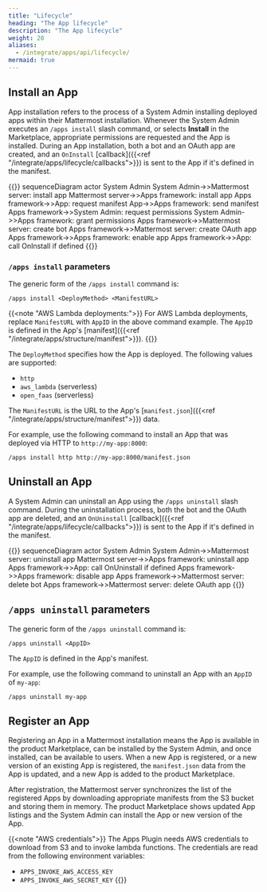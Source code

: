 ```yaml
---
title: "Lifecycle"
heading: "The App lifecycle"
description: "The App lifecycle"
weight: 20
aliases:
  - /integrate/apps/api/lifecycle/
mermaid: true
---
```


## Install an App

App installation refers to the process of a System Admin installing deployed apps within their Mattermost installation.
Whenever the System Admin executes an `/apps install` slash command, or selects **Install** in the Marketplace, appropriate permissions are requested and the App is installed.
During an App installation, both a bot and an OAuth app are created, and an `OnInstall` [callback]({{<ref "/integrate/apps/lifecycle/callbacks">}}) is sent to the App if it's defined in the manifest.

{{<mermaid>}}
sequenceDiagram
    actor System Admin
    System Admin->>Mattermost server: install app
    Mattermost server->>Apps framework: install app
    Apps framework->>App: request manifest
    App->>Apps framework: send manifest
    Apps framework->>System Admin: request permissions
    System Admin->>Apps framework: grant permissions
    Apps framework->>Mattermost server: create bot
    Apps framework->>Mattermost server: create OAuth app
    Apps framework->>Apps framework: enable app
    Apps framework->>App: call OnInstall if defined
{{</mermaid>}}

### `/apps install` parameters

The generic form of the `/apps install` command is:

```
/apps install <DeployMethod> <ManifestURL>
```

{{<note "AWS Lambda deployments:">}}
For AWS Lambda deployments, replace `ManifestURL` with `AppID` in the above command example. The `AppID` is defined in the App's [manifest]({{<ref "/integrate/apps/structure/manifest">}}).
{{</note>}}

The `DeployMethod` specifies how the App is deployed. The following values are supported:

- `http`
- `aws_lambda` (serverless)
- `open_faas` (serverless)

The `ManifestURL` is the URL to the App's [`manifest.json`]({{<ref "/integrate/apps/structure/manifest">}}) data.

For example, use the following command to install an App that was deployed via HTTP to `http://my-app:8000`:

```
/apps install http http://my-app:8000/manifest.json
```

## Uninstall an App

A System Admin can uninstall an App using the `/apps uninstall` slash command. During the uninstallation process, both the bot and the OAuth app are deleted, and an `OnUninstall` [callback]({{<ref "/integrate/apps/lifecycle/callbacks">}}) is sent to the App if it's defined in the manifest.

{{<mermaid>}}
sequenceDiagram
    actor System Admin
    System Admin->>Mattermost server: uninstall app
    Mattermost server->>Apps framework: uninstall app
    Apps framework->>App: call OnUninstall if defined
    Apps framework->>Apps framework: disable app
    Apps framework->>Mattermost server: delete bot
    Apps framework->>Mattermost server: delete OAuth app
{{</mermaid>}}

## `/apps uninstall` parameters

The generic form of the `/apps uninstall` command is:

```
/apps uninstall <AppID>
```

The `AppID` is defined in the App's manifest.

For example, use the following command to uninstall an App with an `AppID` of `my-app`:

```
/apps uninstall my-app
```

## Register an App

Registering an App in a Mattermost installation means the App is available in the product Marketplace, can be installed by the System Admin, and once installed, can be available to users.
When a new App is registered, or a new version of an existing App is registered, the `manifest.json` data from the App is updated, and a new App is added to the product Marketplace.

After registration, the Mattermost server synchronizes the list of the registered Apps by downloading appropriate manifests from the S3 bucket and storing them in memory. The product Marketplace shows updated App listings and the System Admin can install the App or new version of the App.

{{<note "AWS credentials">}}
The Apps Plugin needs AWS credentials to download from S3 and to invoke lambda functions. The credentials are read from the following environment variables:
- `APPS_INVOKE_AWS_ACCESS_KEY`
- `APPS_INVOKE_AWS_SECRET_KEY`
{{</note>}}

